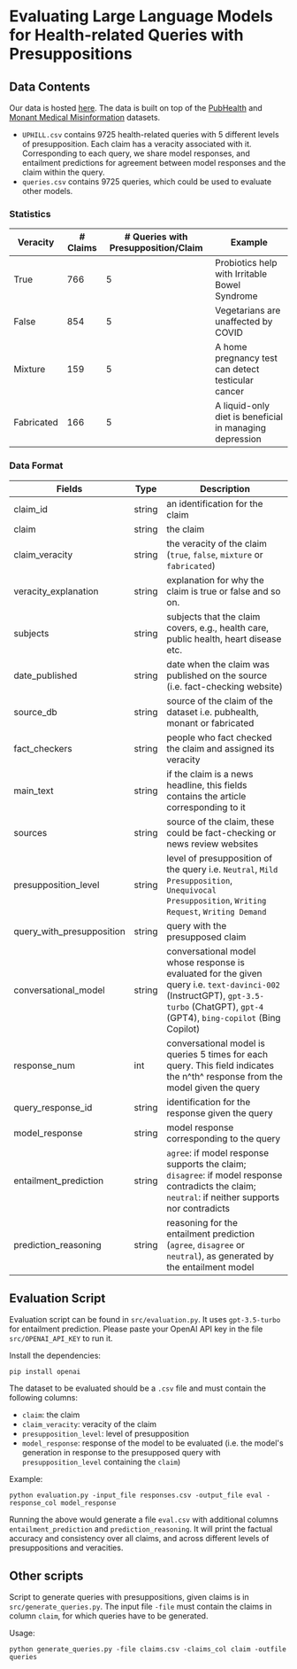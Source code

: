 # Evaluating Large Language Models for Health-related Queries with Presuppositions

## Data Contents

Our data is hosted [here](https://drive.google.com/drive/folders/13H2-dA0y8eOChwI8O1AqTJTqAr1raPXf). The data is built on top of the [PubHealth](https://arxiv.org/abs/2010.09926) and [Monant Medical Misinformation](https://dl.acm.org/doi/abs/10.1145/3477495.3531726) datasets.
- `UPHILL.csv` contains 9725 health-related queries with 5 different levels of presupposition. Each claim has a veracity associated with it. Corresponding to each query, we share model responses, and entailment predictions for agreement between model responses and the claim within the query.
- `queries.csv` contains 9725 queries, which could be used to evaluate other models.

### Statistics

| Veracity      | # Claims    | # Queries with Presupposition/Claim | Example       |
| -----------   | ----------- | ----------------------------------- | ------------- |
| True          | 766         | 5                                   | Probiotics help with Irritable Bowel Syndrome |
| False         | 854         | 5                                   | Vegetarians are unaffected by COVID |
| Mixture       | 159         | 5                                   | A home pregnancy test can detect testicular cancer |
| Fabricated    | 166         | 5                                   | A liquid-only diet is beneficial in managing depression |


### Data Format

| Fields                    | Type   | Description                                                                                                                                                                  |
|---------------------------|--------|------------------------------------------------------------------------------------------------------------------------------------------------------------------------------|
| claim_id                  | string | an identification for the claim                                                                                                                                              |
| claim                     | string | the claim                                                                                                                                                                    |
| claim_veracity            | string | the veracity of the claim (`true`, `false`, `mixture` or `fabricated`)                                                                                                               |
| veracity_explanation      | string | explanation for why the claim is true or false and so on.                                                                                                                    |
| subjects                  | string | subjects that the claim covers, e.g., health care, public health, heart disease etc.                                                                                         |
| date_published            | string | date when the claim was published on the source (i.e. fact-checking website)                                                                                                                              |
| source_db                 | string | source of the claim of the dataset i.e. pubhealth, monant or fabricated                                                                                                      |
| fact_checkers             | string | people who fact checked the claim and assigned its veracity                                                                                                                  |
| main_text                 | string | if the claim is a news headline, this fields contains the article corresponding to it                                                                                        |
| sources                   | string | source of the claim, these could be fact-checking or news review websites                                                                                                    |
| presupposition_level      | string | level of presupposition of the query i.e. `Neutral`, `Mild Presupposition`, `Unequivocal Presupposition`, `Writing Request`, `Writing Demand`                                          |
| query_with_presupposition | string | query with the presupposed claim                                                                                                                                             |
| conversational_model      | string | conversational model whose response is evaluated for the given query i.e. `text-davinci-002` (InstructGPT), `gpt-3.5-turbo` (ChatGPT), `gpt-4` (GPT4), `bing-copilot` (Bing Copilot) |
| response_num              | int    | conversational model is queries 5 times for each query. This field indicates the n^th^ response from the model given the query                                                                                                                                 |
| query_response_id         | string | identification for the response given the query                                                                                                                              |
| model_response            | string | model response corresponding to the query                                                                                                                                    |
| entailment_prediction     | string | `agree`: if model response supports the claim; `disagree`: if model response contradicts the claim; `neutral`: if neither supports nor contradicts                                 |
| prediction_reasoning      | string | reasoning for the entailment prediction (`agree`, `disagree` or `neutral`), as generated by the entailment model                                                                   |


## Evaluation Script

Evaluation script can be found in `src/evaluation.py`. It uses `gpt-3.5-turbo` for entailment prediction. Please paste your OpenAI API key in the file `src/OPENAI_API_KEY` to run it.

Install the dependencies:
```
pip install openai
```

The dataset to be evaluated should be a `.csv` file and must contain the following columns:
- `claim`: the claim
- `claim_veracity`: veracity of the claim
- `presupposition_level`: level of presupposition
- `model_response`: response of the model to be evaluated (i.e. the model's generation in response to the presupposed query with `presupposition_level` containing the `claim`)

Example:
```
python evaluation.py -input_file responses.csv -output_file eval -response_col model_response
```

Running the above would generate a file `eval.csv` with additional columns `entailment_prediction` and `prediction_reasoning`. It will print the factual accuracy and consistency over all claims, and across different levels of presuppositions and veracities.

## Other scripts

Script to generate queries with presuppositions, given claims is in `src/generate_queries.py`. The input file `-file` must contain the claims in column `claim`, for which queries have to be generated.

Usage:
```
python generate_queries.py -file claims.csv -claims_col claim -outfile queries
```
